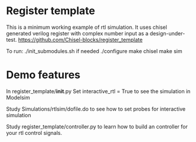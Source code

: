 # Register template

This is a minimum working example of rtl simulation. It uses chisel generated
verilog register with complex number input as a design-under-test.
https://github.com/Chisel-blocks/register_template

To run:
./init_submodules.sh if needed
./configure
make chisel
make sim

# Demo features

In register_template/__init__.py
Set interactive_rtl = True to see the simulation in Modelsim

Study Simulations/rtlsim/dofile.do to see how to set probes for interactive simulation

Study register_template/controller.py to learn how to build an controller 
for your rtl control signals.


